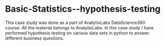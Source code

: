 # Basic-Statistics--hypothesis-testing
This case study was done as a part of AnalytixLabs DataScience360 course. All the material belongs to AnalytixLabs.
In this case study I have performed hypothesis testing on various data sets in python to answer different business questions. 
